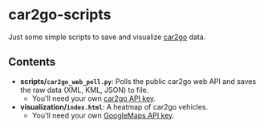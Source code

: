 car2go-scripts
==============

Just some simple scripts to save and visualize [car2go](https://www.car2go.com) data.

## Contents
- **scripts/`car2go_web_poll.py`**: Polls the public car2go web API and saves the raw data (XML, KML, JSON) to file.
  - You'll need your own [car2go API key](https://code.google.com/p/car2go/wiki/oauth).
- **visualization/`index.html`**: A heatmap of car2go vehicles.
  - You'll need your own [GoogleMaps API key](https://developers.google.com/maps/documentation/javascript/tutorial#api_key).
